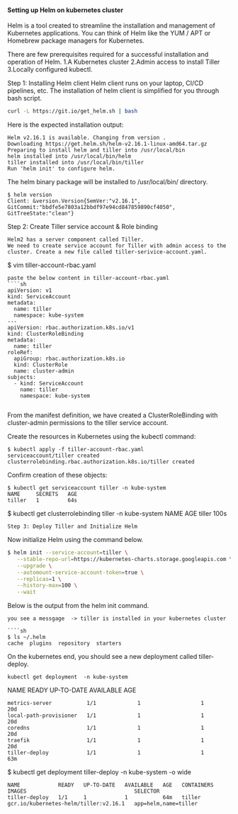 #### Setting up Helm on kubernetes cluster


Helm is a tool created to streamline the installation and management of Kubernetes applications. You can think of Helm like the YUM / APT or Homebrew package managers for Kubernetes.

There are few prerequisites required for a successful installation and operation of Helm.
1.A Kubernetes cluster
2.Admin access to install Tiller
3.Locally configured kubectl.

Step 1: Installing Helm client
Helm client runs on your laptop, CI/CD pipelines, etc. The installation of helm client is simplified for you through bash script.
````sh
curl -L https://git.io/get_helm.sh | bash
```` 

Here is the expected installation output:
````
Helm v2.16.1 is available. Changing from version .
Downloading https://get.helm.sh/helm-v2.16.1-linux-amd64.tar.gz
Preparing to install helm and tiller into /usr/local/bin
helm installed into /usr/local/bin/helm
tiller installed into /usr/local/bin/tiller
Run 'helm init' to configure helm.
````
The helm binary package will be installed to /usr/local/bin/ directory.
````
$ helm version
Client: &version.Version{SemVer:"v2.16.1", GitCommit:"bbdfe5e7803a12bbdf97e94cd847859890cf4050", GitTreeState:"clean"}
````
Step 2: Create Tiller service account & Role binding
````
Helm2 has a server component called Tiller.
We need to create service account for Tiller with admin access to the cluster. Create a new file called tiller-serivice-account.yaml.
````
$ vim tiller-account-rbac.yaml
````
paste the below content in tiller-account-rbac.yaml
````sh
apiVersion: v1
kind: ServiceAccount
metadata:
  name: tiller
  namespace: kube-system
---
apiVersion: rbac.authorization.k8s.io/v1
kind: ClusterRoleBinding
metadata:
  name: tiller
roleRef:
  apiGroup: rbac.authorization.k8s.io
  kind: ClusterRole
  name: cluster-admin
subjects:
  - kind: ServiceAccount
    name: tiller
    namespace: kube-system
	
````

From the manifest definition, we have created a ClusterRoleBinding with cluster-admin permissions to the tiller service account.

Create the resources in Kubernetes using the kubectl command:
````
$ kubectl apply -f tiller-account-rbac.yaml
serviceaccount/tiller created
clusterrolebinding.rbac.authorization.k8s.io/tiller created
````
Confirm creation of these objects:
````
$ kubectl get serviceaccount tiller -n kube-system        
NAME     SECRETS   AGE
tiller   1         64s
````
$ kubectl get clusterrolebinding tiller -n kube-system
NAME     AGE
tiller   100s
````
Step 3: Deploy Tiller and Initialize Helm
````
Now initialize Helm using the command below.
````sh
$ helm init --service-account=tiller \
   --stable-repo-url=https://kubernetes-charts.storage.googleapis.com \
   --upgrade \
   --automount-service-account-token=true \
   --replicas=1 \
   --history-max=100 \
   --wait
````   
Below is the output from the helm init command.
````
you see a messgage  -> tiller is installed in your kubernetes cluster

````sh
$ ls ~/.helm 
cache  plugins  repository  starters
````
On the kubernetes end, you should see a new deployment called tiller-deploy.
````
kubectl get deployment  -n kube-system
````  
NAME                       READY     UP-TO-DATE         AVAILABLE                    AGE
````
metrics-server           1/1             1                   1                        20d
local-path-provisioner   1/1             1                   1                        20d
coredns                  1/1             1                   1                        20d
traefik                  1/1             1                   1                        20d
tiller-deploy            1/1             1                   1                        63m
````
$ kubectl get deployment tiller-deploy -n kube-system -o wide
````
NAME            READY   UP-TO-DATE   AVAILABLE   AGE   CONTAINERS   IMAGES                                  SELECTOR
tiller-deploy   1/1     1            1           64m   tiller       gcr.io/kubernetes-helm/tiller:v2.16.1   app=helm,name=tiller
````

